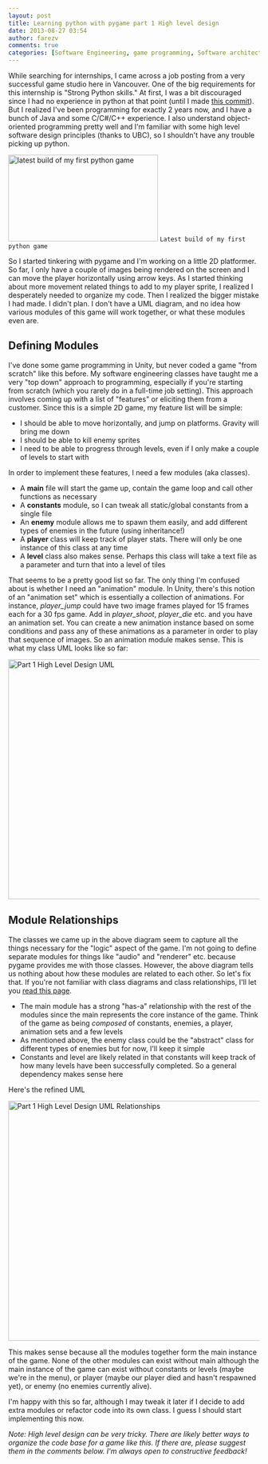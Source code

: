 ```yaml
---
layout: post
title: Learning python with pygame part 1 High level design
date: 2013-08-27 03:54
author: farezv
comments: true
categories: [Software Engineering, game programming, Software architecture]
---
```

While searching for internships, I came across a job posting from a very successful game studio here in Vancouver. One of the big requirements for this internship is "Strong Python skills." At first, I was a bit discouraged since I had no experience in python at that point (until I made <a href="https://github.com/farezv/pyrez/commit/9b459bc2e67936532905d07625aa77fce2cc72d1" target="_blank">this commit</a>). But I realized I've been programming for exactly 2 years now, and I have a bunch of Java and some C/C#/C++ experience. I also understand object-oriented programming pretty well and I'm familiar with some high level software design principles (thanks to UBC), so I shouldn't have any trouble picking up python.

<a href="http://farezca.files.wordpress.com/2013/08/pyrez_latest.png"><img class="size-medium wp-image-1375" alt="latest build of my first python game" src="http://farezca.files.wordpress.com/2013/08/pyrez_latest.png?w=300" width="300" height="173" /></a> 
`Latest build of my first python game`

So I started tinkering with pygame and I'm working on a little 2D platformer. So far, I only have a couple of images being rendered on the screen and I can move the player horizontally using arrow keys. As I started thinking about more movement related things to add to my player sprite, I realized I desperately needed to organize my code. Then I realized the bigger mistake I had made. I didn't plan. I don't have a UML diagram, and no idea how various modules of this game will work together, or what these modules even are.

<h2>Defining Modules</h2>

I've done some game programming in Unity, but never coded a game "from scratch" like this before. My software engineering classes have taught me a very "top down" approach to programming, especially if you're starting from scratch (which you rarely do in a full-time job setting). This approach involves coming up with a list of "features" or eliciting them from a customer. Since this is a simple 2D game, my feature list will be simple:
<ul>
	<li>I should be able to move horizontally, and jump on platforms. Gravity will bring me down</li>
	<li>I should be able to kill enemy sprites</li>
	<li>I need to be able to progress through levels, even if I only make a couple of levels to start with</li>
</ul>
In order to implement these features, I need a few modules (aka classes).
<ul>
	<li>A <strong>main</strong> file will start the game up, contain the game loop and call other functions as necessary</li>
	<li>A <strong>constants</strong> module, so I can tweak all static/global constants from a single file</li>
	<li>An <strong>enemy</strong> module allows me to spawn them easily, and add different types of enemies in the future (using inheritance!)</li>
	<li>A <strong>player</strong> class will keep track of player stats. There will only be one instance of this class at any time</li>
	<li>A <strong>level</strong> class also makes sense. Perhaps this class will take a text file as a parameter and turn that into a level of tiles</li>
</ul>
That seems to be a pretty good list so far. The only thing I'm confused about is whether I need an "animation" module. In Unity, there's this notion of an "animation set" which is essentially a collection of animations. For instance, <em>player_jump</em> could have two image frames played for 15 frames each for a 30 fps game. Add in <em>player_shoot</em>, <em>player_die</em> etc. and you have an animation set. You can create a new animation instance based on some conditions and pass any of these animations as a parameter in order to play that sequence of images. So an animation module makes sense. This is what my class UML looks like so far:

<a href="http://farezca.files.wordpress.com/2013/08/part-1-high-level-design-uml.png"><img class="aligncenter size-full wp-image-1377" alt="Part 1 High Level Design UML" src="http://farezca.files.wordpress.com/2013/08/part-1-high-level-design-uml.png" width="640" height="480" /></a>

<h2>Module Relationships</h2>

The classes we came up in the above diagram seem to capture all the things necessary for the "logic" aspect of the game. I'm not going to define separate modules for things like "audio" and "renderer" etc. because pygame provides me with those classes. However, the above diagram tells us nothing about how these modules are related to each other. So let's fix that. If you're not familiar with class diagrams and class relationships, I'll let you <a href="http://en.wikipedia.org/wiki/Class_diagram" target="_blank">read this page</a>.
<ul>
	<li>The main module has a strong "has-a" relationship with the rest of the modules since the main represents the core instance of the game. Think of the game as being <em>composed</em> of constants, enemies, a player, animation sets and a few levels</li>
	<li>As mentioned above, the enemy class could be the "abstract" class for different types of enemies but for now, I'll keep it simple</li>
	<li>Constants and level are likely related in that constants will keep track of how many levels have been successfully completed. So a general dependency makes sense here</li>
</ul>
Here's the refined UML

<a href="http://farezca.files.wordpress.com/2013/08/part-1-high-level-design-uml-relationships.png"><img class="aligncenter size-full wp-image-1380" alt="Part 1 High Level Design UML Relationships" src="http://farezca.files.wordpress.com/2013/08/part-1-high-level-design-uml-relationships.png" width="640" height="480" /></a>

This makes sense because all the modules together form the main instance of the game. None of the other modules can exist without main although the main instance of the game can exist without constants or levels (maybe we're in the menu), or player (maybe our player died and hasn't respawned yet), or enemy (no enemies currently alive).

I'm happy with this so far, although I may tweak it later if I decide to add extra modules or refactor code into its own class. I guess I should start implementing this now.

<em>Note: High level design can be very tricky. There are likely better ways to organize the code base for a game like this. If there are, please suggest them in the comments below. I'm always open to constructive feedback!</em>
